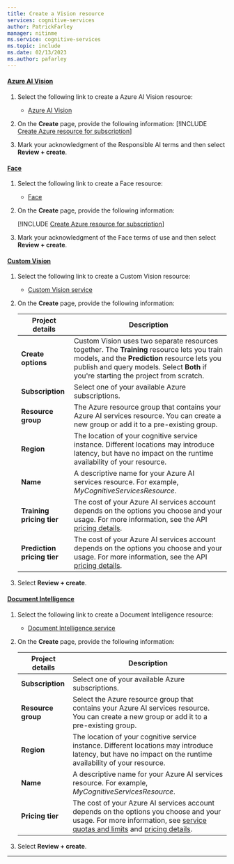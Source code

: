 ```yaml
---
title: Create a Vision resource
services: cognitive-services
author: PatrickFarley
manager: nitinme
ms.service: cognitive-services
ms.topic: include
ms.date: 02/13/2023
ms.author: pafarley
---
```


#### [Azure AI Vision](#tab/computer-vision)

1. Select the following link to create a Azure AI Vision resource:
   - [Azure AI Vision](https://portal.azure.com/#create/Microsoft.CognitiveServicesComputerVision)

1. On the **Create** page, provide the following information:
   [!INCLUDE [Create Azure resource for subscription](./cognitive-resource-project-details.md)]
1. Mark your acknowledgment of the Responsible AI terms and then select **Review + create**.

#### [Face](#tab/face)

1. Select the following link to create a Face resource:
   - [Face](https://portal.azure.com/#create/Microsoft.CognitiveServicesFace)
1. On the **Create** page, provide the following information:

   [!INCLUDE [Create Azure resource for subscription](./cognitive-resource-project-details.md)]
1. Mark your acknowledgment of the Face terms of use and then select **Review + create**.

#### [Custom Vision](#tab/custom-vision)

1. Select the following link to create a Custom Vision resource:
   - [Custom Vision service](https://portal.azure.com/#create/Microsoft.CognitiveServicesCustomVision)
1. On the **Create** page, provide the following information:

    |Project details| Description   |
    |--|--|
    | **Create options** | Custom Vision uses two separate resources together. The **Training** resource lets you train models, and the **Prediction** resource lets you publish and query models. Select **Both** if you're starting the project from scratch. |
    | **Subscription** | Select one of your available Azure subscriptions. |
    | **Resource group** | The Azure resource group that contains your Azure AI services resource. You can create a new group or add it to a pre-existing group. |
    | **Region** | The location of your cognitive service instance. Different locations may introduce latency, but have no impact on the runtime availability of your resource. |
    | **Name** | A descriptive name for your Azure AI services resource. For example, *MyCognitiveServicesResource*. |
    | **Training pricing tier** | The cost of your Azure AI services account depends on the options you choose and your usage. For more information, see the API [pricing details](../../custom-vision-service/limits-and-quotas.md).|
    | **Prediction pricing tier** | The cost of your Azure AI services account depends on the options you choose and your usage. For more information, see the API [pricing details](../../custom-vision-service/limits-and-quotas.md).
1. Select **Review + create**.

#### [Document Intelligence](#tab/form-recognizer)

1. Select the following link to create a Document Intelligence resource:
   - [Document Intelligence service](https://portal.azure.com/#create/Microsoft.CognitiveServicesFormRecognizer)
1. On the **Create** page, provide the following information:

    |Project details| Description   |
    |--|--|
    | **Subscription** | Select one of your available Azure subscriptions. |
    | **Resource group** | Select the Azure resource group that contains your Azure AI services resource. You can create a new group or add it to a pre-existing group. |
    | **Region** | The location of your cognitive service instance. Different locations may introduce latency, but have no impact on the runtime availability of your resource. |
    | **Name** | A descriptive name for your Azure AI services resource. For example, *MyCognitiveServicesResource*. |
    | **Pricing tier** | The cost of your Azure AI services account depends on the options you choose and your usage. For more information, see [service quotas and limits](../../../ai-services/document-intelligence/service-limits.md) and [pricing details](https://azure.microsoft.com/pricing/details/form-recognizer/).|

1. Select **Review + create**.

---
